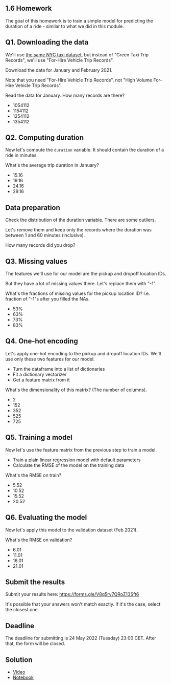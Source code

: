 ## 1.6 Homework

The goal of this homework is to train a simple model for predicting the duration of a ride - similar to what we did in this module.


## Q1. Downloading the data

We'll use [the same NYC taxi dataset](https://www1.nyc.gov/site/tlc/about/tlc-trip-record-data.page),
but instead of "Green Taxi Trip Records", we'll use "For-Hire Vehicle Trip Records".

Download the data for January and February 2021.

Note that you need "For-Hire Vehicle Trip Records", not "High Volume For-Hire Vehicle Trip Records".

Read the data for January. How many records are there?

* 1054112
* 1154112
* 1254112
* 1354112


## Q2. Computing duration

Now let's compute the `duration` variable. It should contain the duration of a ride in minutes. 

What's the average trip duration in January?

* 15.16
* 19.16
* 24.16
* 29.16

## Data preparation

Check the distribution of the duration variable. There are some outliers. 

Let's remove them and keep only the records where the duration was between 1 and 60 minutes (inclusive).

How many records did you drop? 

## Q3. Missing values

The features we'll use for our model are the pickup and dropoff location IDs. 

But they have a lot of missing values there. Let's replace them with "-1".

What's the fractions of missing values for the pickup location ID? I.e. fraction of "-1"s after you filled the NAs.

* 53%
* 63%
* 73%
* 83%

## Q4. One-hot encoding

Let's apply one-hot encoding to the pickup and dropoff location IDs. We'll use only these two features for our model. 

* Turn the dataframe into a list of dictionaries
* Fit a dictionary vectorizer 
* Get a feature matrix from it

What's the dimensionality of this matrix? (The number of columns).

* 2
* 152
* 352
* 525
* 725

## Q5. Training a model

Now let's use the feature matrix from the previous step to train a model. 

* Train a plain linear regression model with default parameters 
* Calculate the RMSE of the model on the training data

What's the RMSE on train?

* 5.52
* 10.52
* 15.52
* 20.52


## Q6. Evaluating the model

Now let's apply this model to the validation dataset (Feb 2021). 

What's the RMSE on validation?

* 6.01
* 11.01
* 16.01
* 21.01

## Submit the results

Submit your results here: https://forms.gle/V8q5rv7QRoZ13Sft6

It's possible that your answers won't match exactly. If it's the case, select the closest one.


## Deadline

The deadline for submitting is 24 May 2022 (Tuesday) 23:00 CET. After that, the form will be closed.


## Solution

* [Video](https://www.youtube.com/watch?v=feH1PMLyu-Q&list=PL3MmuxUbc_hIUISrluw_A7wDSmfOhErJK&index=9)
* [Notebook](homework.ipynb)
